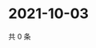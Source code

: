 # 2021-10-03

共 0 条

<!-- BEGIN WEIBO -->
<!-- 最后更新时间 Sun Oct 03 2021 09:58:31 GMT+0800 (China Standard Time) -->

<!-- END WEIBO -->
